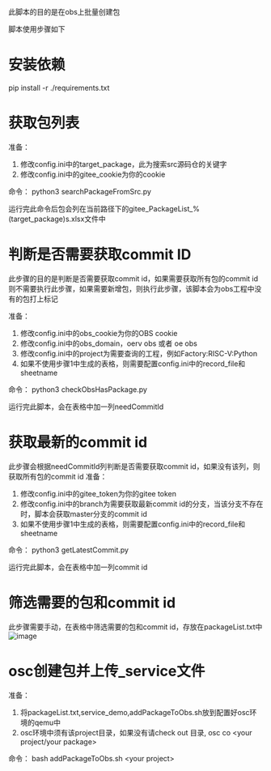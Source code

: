 此脚本的目的是在obs上批量创建包

脚本使用步骤如下

安装依赖
===
pip install -r ./requirements.txt

获取包列表
===
准备：
1. 修改config.ini中的target_package，此为搜索src源码仓的关键字
2. 修改config.ini中的gitee_cookie为你的cookie

命令：
python3 searchPackageFromSrc.py

运行完此命令后包会列在当前路径下的gitee_PackageList_%(target_package)s.xlsx文件中

判断是否需要获取commit ID
===
此步骤的目的是判断是否需要获取commit id，如果需要获取所有包的commit id则不需要执行此步骤，如果需要新增包，则执行此步骤，该脚本会为obs工程中没有的包打上标记

准备：
1. 修改config.ini中的obs_cookie为你的OBS cookie
2. 修改config.ini中的obs_domain，oerv obs 或者 oe obs
3. 修改config.ini中的project为需要查询的工程，例如Factory:RISC-V:Python
4. 如果不使用步骤1中生成的表格，则需要配置config.ini中的record_file和sheetname

命令：
python3 checkObsHasPackage.py

运行完此脚本，会在表格中加一列needCommitId

获取最新的commit id
===
此步骤会根据needCommitId列判断是否需要获取commit id，如果没有该列，则获取所有包的commit id
准备：
1. 修改config.ini中的gitee_token为你的gitee token
2. 修改config.ini中的branch为需要获取最新commit id的分支，当该分支不存在时，脚本会获取master分支的commit id
3. 如果不使用步骤1中生成的表格，则需要配置config.ini中的record_file和sheetname

命令：
python3 getLatestCommit.py

运行完此脚本，会在表格中加一列commit id

筛选需要的包和commit id
===
此步骤需要手动，在表格中筛选需要的包和commit id，存放在packageList.txt中
![image](https://user-images.githubusercontent.com/89906695/167054328-03f7e409-21c9-4409-bb99-d8f03dff08d3.png)

osc创建包并上传_service文件
===
准备：
1. 将packageList.txt,service_demo,addPackageToObs.sh放到配置好osc环境的qemu中
2. osc环境中须有该project目录，如果没有请check out 目录, osc co <your project/your package>

命令：
bash addPackageToObs.sh \<your project\>
